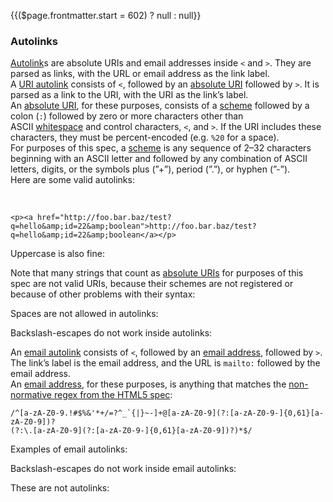 {{($page.frontmatter.start = 602) ? null : null}}
### Autolinks

[Autolink](https://github.github.com/gfm/#autolink)s are absolute URIs and email addresses inside `<` and `>`. They are parsed as links, with the URL or email address as the link label.  
A [URI autolink](https://github.github.com/gfm/#uri-autolink) consists of `<`, followed by an [absolute URI](https://github.github.com/gfm/#absolute-uri) followed by `>`. It is parsed as a link to the URI, with the URI as the link’s label.  
An [absolute URI](https://github.github.com/gfm/#absolute-uri), for these purposes, consists of a [scheme](https://github.github.com/gfm/#scheme) followed by a colon (`:`) followed by zero or more characters other than ASCII [whitespace](https://github.github.com/gfm/#whitespace) and control characters, `<`, and `>`. If the URI includes these characters, they must be percent-encoded (e.g. `%20` for a space).  
For purposes of this spec, a [scheme](https://github.github.com/gfm/#scheme) is any sequence of 2–32 characters beginning with an ASCII letter and followed by any combination of ASCII letters, digits, or the symbols plus (”+”), period (”.”), or hyphen (”-”).  
Here are some valid autolinks:  
<Example :index="$page.frontmatter.start++"/>

<Example :index="$page.frontmatter.start++"/>

   

    <p><a href="http://foo.bar.baz/test?q=hello&amp;id=22&amp;boolean">http://foo.bar.baz/test?q=hello&amp;id=22&amp;boolean</a></p>

<Example :index="$page.frontmatter.start++"/>

Uppercase is also fine:  
<Example :index="$page.frontmatter.start++"/>

Note that many strings that count as [absolute URIs](https://github.github.com/gfm/#absolute-uri) for purposes of this spec are not valid URIs, because their schemes are not registered or because of other problems with their syntax:  
<Example :index="$page.frontmatter.start++"/>

<Example :index="$page.frontmatter.start++"/>

<Example :index="$page.frontmatter.start++"/>

<Example :index="$page.frontmatter.start++"/>

Spaces are not allowed in autolinks:  
<Example :index="$page.frontmatter.start++"/>

Backslash-escapes do not work inside autolinks:  
<Example :index="$page.frontmatter.start++"/>

An [email autolink](https://github.github.com/gfm/#email-autolink) consists of `<`, followed by an [email address](https://github.github.com/gfm/#email-address), followed by `>`. The link’s label is the email address, and the URL is `mailto:` followed by the email address.  
An [email address](https://github.github.com/gfm/#email-address), for these purposes, is anything that matches the [non-normative regex from the HTML5 spec](https://html.spec.whatwg.org/multipage/forms.html#e-mail-state-(type=email)):  

    /^[a-zA-Z0-9.!#$%&'*+/=?^_`{|}~-]+@[a-zA-Z0-9](?:[a-zA-Z0-9-]{0,61}[a-zA-Z0-9])?
    (?:\.[a-zA-Z0-9](?:[a-zA-Z0-9-]{0,61}[a-zA-Z0-9])?)*$/

Examples of email autolinks:  
<Example :index="$page.frontmatter.start++"/>

<Example :index="$page.frontmatter.start++"/>

Backslash-escapes do not work inside email autolinks:  
<Example :index="$page.frontmatter.start++"/>

These are not autolinks:  
<Example :index="$page.frontmatter.start++"/>

<Example :index="$page.frontmatter.start++"/>

<Example :index="$page.frontmatter.start++"/>

<Example :index="$page.frontmatter.start++"/>

<Example :index="$page.frontmatter.start++"/>

<Example :index="$page.frontmatter.start++"/>
    